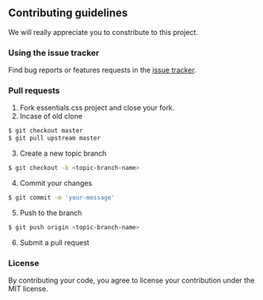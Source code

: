 

## Contributing guidelines

<p>We will really appreciate you to constribute to this project.</p>


### Using the issue tracker

<p>Find bug reports or features requests in the <a href="https://github.com/svichas/essentials.css/issues">issue tracker</a>.</p>


### Pull requests


1. Fork essentials.css project and close your fork.
2. Incase of old clone

```sh
$ git checkout master
$ git pull upstream master
```

3. Create a new topic branch


```sh
$ git checkout -b <topic-branch-name>
```

4. Commit your changes
```sh
$ git commit -m 'your-message'
```


5. Push to the branch
```sh
$ git push origin <topic-branch-name>
```

6. Submit a pull request

### License

<p>By contributing your code, you agree to license your contribution under the MIT license.</p>